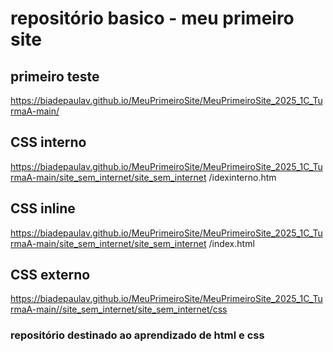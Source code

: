 # repositório basico - meu primeiro site

## primeiro teste
https://biadepaulav.github.io/MeuPrimeiroSite/MeuPrimeiroSite_2025_1C_TurmaA-main/
## CSS interno
https://biadepaulav.github.io/MeuPrimeiroSite/MeuPrimeiroSite_2025_1C_TurmaA-main/site_sem_internet/site_sem_internet
/idexinterno.htm
## CSS inline
https://biadepaulav.github.io/MeuPrimeiroSite/MeuPrimeiroSite_2025_1C_TurmaA-main/site_sem_internet/site_sem_internet
/index.html
## CSS externo
https://biadepaulav.github.io/MeuPrimeiroSite/MeuPrimeiroSite_2025_1C_TurmaA-main//site_sem_internet/site_sem_internet/css

### repositório destinado ao aprendizado de html e css
